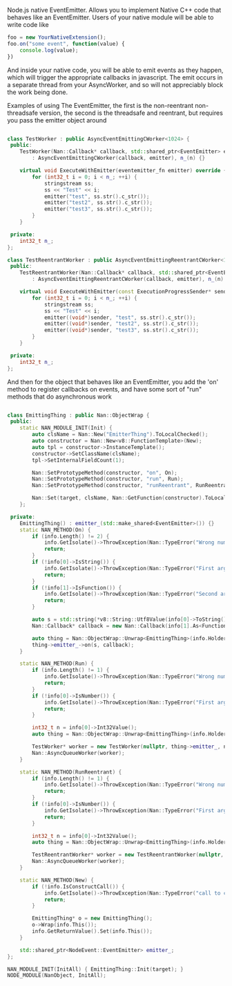 Node.js native EventEmitter. Allows you to implement Native C++ code that
behaves like an EventEmitter. Users of your native module will be able to write
code like 

```javascript
foo = new YourNativeExtension();
foo.on("some event", function(value) {
	console.log(value);
})
```

And inside your native code, you will be able to emit events as they happen,
which will trigger the appropriate callbacks in javascript. The emit occurs in
a separate thread from your AsyncWorker, and so will not appreciably block the
work being done.

Examples of using The EventEmitter, the first is the non-reentrant
non-threadsafe version, the second is the threadsafe and reentrant, but
requires you pass the emitter object around

```c++

class TestWorker : public AsyncEventEmittingCWorker<1024> {
 public:
    TestWorker(Nan::Callback* callback, std::shared_ptr<EventEmitter> emitter, size_t n)
        : AsyncEventEmittingCWorker(callback, emitter), n_(n) {}

    virtual void ExecuteWithEmitter(eventemitter_fn emitter) override {
        for (int32_t i = 0; i < n_; ++i) {
            stringstream ss;
            ss << "Test" << i;
            emitter("test", ss.str().c_str());
            emitter("test2", ss.str().c_str());
            emitter("test3", ss.str().c_str());
        }
    }

 private:
    int32_t n_;
};

class TestReentrantWorker : public AsyncEventEmittingReentrantCWorker<1024> {
 public:
    TestReentrantWorker(Nan::Callback* callback, std::shared_ptr<EventEmitter> emitter, size_t n)
        : AsyncEventEmittingReentrantCWorker(callback, emitter), n_(n) {}

    virtual void ExecuteWithEmitter(const ExecutionProgressSender* sender, eventemitter_fn_r emitter) override {
        for (int32_t i = 0; i < n_; ++i) {
            stringstream ss;
            ss << "Test" << i;
            emitter((void*)sender, "test", ss.str().c_str());
            emitter((void*)sender, "test2", ss.str().c_str());
            emitter((void*)sender, "test3", ss.str().c_str());
        }
    }

 private:
    int32_t n_;
};
```

And then for the object that behaves like an EventEmitter, you add the 'on'
method to register callbacks on events, and have some sort of "run" methods
that do asynchronous work

```c++

class EmittingThing : public Nan::ObjectWrap {
 public:
    static NAN_MODULE_INIT(Init) {
        auto clsName = Nan::New("EmitterThing").ToLocalChecked();
        auto constructor = Nan::New<v8::FunctionTemplate>(New);
        auto tpl = constructor->InstanceTemplate();
        constructor->SetClassName(clsName);
        tpl->SetInternalFieldCount(1);

        Nan::SetPrototypeMethod(constructor, "on", On);
        Nan::SetPrototypeMethod(constructor, "run", Run);
        Nan::SetPrototypeMethod(constructor, "runReentrant", RunReentrant);

        Nan::Set(target, clsName, Nan::GetFunction(constructor).ToLocalChecked());
    };

 private:
    EmittingThing() : emitter_(std::make_shared<EventEmitter>()) {}
    static NAN_METHOD(On) {
        if (info.Length() != 2) {
            info.GetIsolate()->ThrowException(Nan::TypeError("Wrong number of arguments"));
            return;
        }
        if (!info[0]->IsString()) {
            info.GetIsolate()->ThrowException(Nan::TypeError("First argument must be string"));
            return;
        }
        if (!info[1]->IsFunction()) {
            info.GetIsolate()->ThrowException(Nan::TypeError("Second argument must be function"));
            return;
        }

        auto s = std::string(*v8::String::Utf8Value(info[0]->ToString()));
        Nan::Callback* callback = new Nan::Callback(info[1].As<Function>());

        auto thing = Nan::ObjectWrap::Unwrap<EmittingThing>(info.Holder());
        thing->emitter_->on(s, callback);
    }

    static NAN_METHOD(Run) {
        if (info.Length() != 1) {
            info.GetIsolate()->ThrowException(Nan::TypeError("Wrong number of arguments"));
            return;
        }
        if (!info[0]->IsNumber()) {
            info.GetIsolate()->ThrowException(Nan::TypeError("First argument must be number"));
            return;
        }

        int32_t n = info[0]->Int32Value();
        auto thing = Nan::ObjectWrap::Unwrap<EmittingThing>(info.Holder());

        TestWorker* worker = new TestWorker(nullptr, thing->emitter_, n);
        Nan::AsyncQueueWorker(worker);
    }

    static NAN_METHOD(RunReentrant) {
        if (info.Length() != 1) {
            info.GetIsolate()->ThrowException(Nan::TypeError("Wrong number of arguments"));
            return;
        }
        if (!info[0]->IsNumber()) {
            info.GetIsolate()->ThrowException(Nan::TypeError("First argument must be number"));
            return;
        }

        int32_t n = info[0]->Int32Value();
        auto thing = Nan::ObjectWrap::Unwrap<EmittingThing>(info.Holder());

        TestReentrantWorker* worker = new TestReentrantWorker(nullptr, thing->emitter_, n);
        Nan::AsyncQueueWorker(worker);
    }

    static NAN_METHOD(New) {
        if (!info.IsConstructCall()) {
            info.GetIsolate()->ThrowException(Nan::TypeError("call to constructor without keyword new"));
            return;
        }

        EmittingThing* o = new EmittingThing();
        o->Wrap(info.This());
        info.GetReturnValue().Set(info.This());
    }

    std::shared_ptr<NodeEvent::EventEmitter> emitter_;
};

NAN_MODULE_INIT(InitAll) { EmittingThing::Init(target); }
NODE_MODULE(NanObject, InitAll);

```


